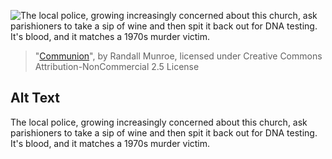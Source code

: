 ![The local police, growing increasingly concerned about this church, ask parishioners to take a sip of wine and then spit it back out for DNA testing. It's blood, and it matches a 1970s murder victim.](https://imgs.xkcd.com/comics/communion.png)
> "[Communion](https://xkcd.com/1152/)", by Randall Munroe, licensed under Creative Commons Attribution-NonCommercial 2.5 License

## Alt Text
The local police, growing increasingly concerned about this church, ask parishioners to take a sip of wine and then spit it back out for DNA testing. It's blood, and it matches a 1970s murder victim.
